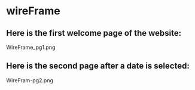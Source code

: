 # wireFrame

## Here is the first welcome page of the website:
WireFrame_pg1.png


## Here is the second page after a date is selected:
WireFram-pg2.png